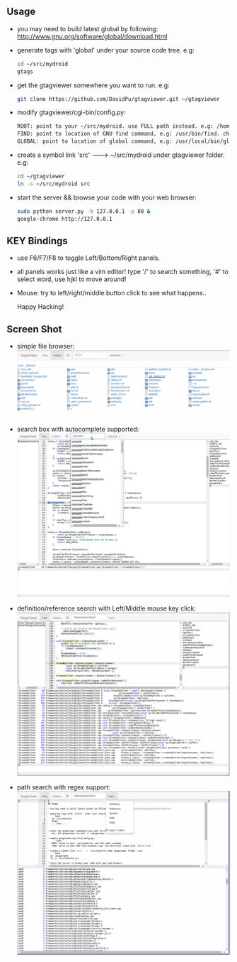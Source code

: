 ## Usage

* you may need to build latest global by following: http://www.gnu.org/software/global/download.html

* generate tags with 'global' under your source code tree. e.g:
   ```bash
   cd ~/src/mydroid
   gtags
   ```

* get the gtagviewer somewhere you want to run. e.g:
  ```bash
  git clone https://github.com/DavidPu/gtagviewer.git ~/gtagviewer
  ```

* modify gtagviewer/cgi-bin/config.py:
   ```bash
   ROOT: point to your ~/src/mydroid. use FULL path instead. e.g: /home/username/src/mydroid
   FIND: point to location of GNU find command, e.g: /usr/bin/find. check with 'which find'.
   GLOBAL: point to location of global command, e.g: /usr/local/bin/global
   ```
* create a symbol link 'src' ---> ~/src/mydroid under gtagviewer folder. e.g:
   ```bash
  cd ~/gtagviewer
  ln -s ~/src/mydroid src
   ```
* start the server && browse your code with your web browser:
   ```bash
   sudo python server.py -b 127.0.0.1 -p 80 &
   google-chrome http://127.0.0.1
   ```

## KEY Bindings

* use F6/F7/F8 to toggle Left/Bottom/Right panels.

* all panels works just like a vim editor! type '/' to search something, '#' to select word, use hjkl to move around!

* Mouse: try to left/right/middle button click to see what happens..

   Happy Hacking!

## Screen Shot

* simple file browser:
   ![search path](demo/images/dirlist.png?raw=true)

* search box with autocomplete supported:	
   ![search path](demo/images/autocomp.png?raw=true)

* definition/reference search with Left/Middle mouse key click:
   ![search path](demo/images/searchdef.png?raw=true)

* path search with regex support:
   ![search path](demo/images/path.png?raw=true)

